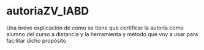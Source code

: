 # autoriaZV_IABD
Una breve explicación de como se tiene que certificar la autoría como alumno del curso a distancia y la herramienta y método que voy a usar para facilitar dicho propósito
